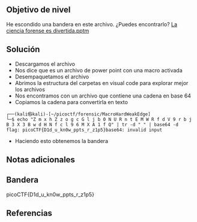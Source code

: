 ## Objetivo de nivel
He escondido una bandera en este archivo. ¿Puedes encontrarlo? [La ciencia forense es divertida.pptm](https://mercury.picoctf.net/static/9a7436948cc502e9cacf5bc84d2cccb5/Forensics%20is%20fun.pptm)

## Solución
- Descargamos el archivo
- Nos dice que es un archivo de power point con una macro activada
- Desempaquetamos el archivo
- Abrimos la estructura del carpetas en visual code para explorar mejor los archivos
- Nos encontramos con un archivo que contiene una cadena en base 64
- Copiamos la cadena para convertirla en texto
```
┌──(kali㉿kali)-[~/picoctf/forensic/MacroHardWeakEdge]
└─$ echo "Z m x h Z z o g c G l j b 0 N U R n t E M W R f d V 9 r b j B 3 X 3 B w d H N f c l 9 6 M X A 1 f Q" | tr -d " " | base64 -d
flag: picoCTF{D1d_u_kn0w_ppts_r_z1p5}base64: invalid input
```
- Haciendo esto obtenemos la bandera

## Notas adicionales


## Bandera
picoCTF{D1d_u_kn0w_ppts_r_z1p5}

## Referencias

